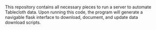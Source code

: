 This repository contains all necessary pieces to run a server to automate Tablecloth data. Upon running this code, the program will generate a navigable flask interface to download,
document, and update data download scripts. 
